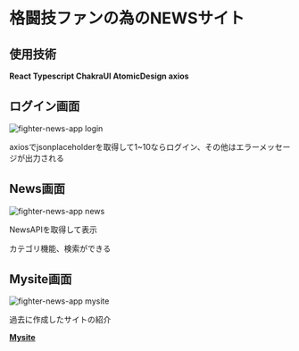 # 格闘技ファンの為のNEWSサイト

## 使用技術

**React Typescript ChakraUI AtomicDesign axios**

## ログイン画面

![fighter-news-app login](https://user-images.githubusercontent.com/109555830/195302068-2356f588-244f-49df-8a42-39904727093d.png)


axiosでjsonplaceholderを取得して1~10ならログイン、その他はエラーメッセージが出力される

## News画面

![fighter-news-app news](https://user-images.githubusercontent.com/109555830/195302535-26fc97c4-b12b-4515-8fe4-995ddefc47c3.png)


NewsAPIを取得して表示

カテゴリ機能、検索ができる

## Mysite画面

![fighter-news-app mysite](https://user-images.githubusercontent.com/109555830/195303053-3bed5837-6ce1-48ae-81fb-d1559fa6c041.png)


過去に作成したサイトの紹介

**[Mysite](https://haru-portfolio71.netlify.app)**
